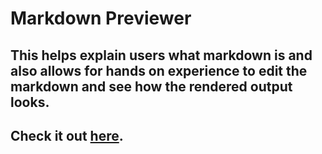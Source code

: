 # Markdown Previewer
## This helps explain users what markdown is and also allows for hands on experience to edit the markdown and see how the rendered output looks.
## Check it out [here](https://tirthp14.github.io/markdown-previewer/).
